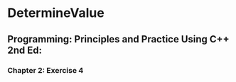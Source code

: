 # DetermineValue
## Programming: Principles and Practice Using C++ 2nd Ed:
### Chapter 2: Exercise 4
